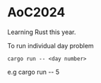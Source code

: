 # AoC2024

Learning Rust this year.   

To run individual day problem

```
cargo run -- <day number>
```
e.g  cargo run -- 5